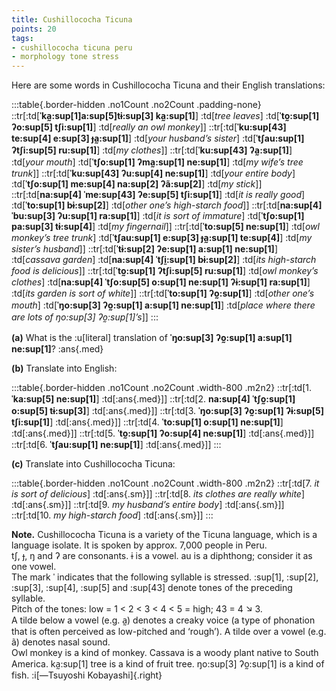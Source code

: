 ```yaml
---
title: Cushillococha Ticuna
points: 20
tags:
- cushillococha ticuna peru
- morphology tone stress
---
```


Here are some words in Cushillococha Ticuna and their English
translations:

:::table{.border-hidden .no1Count .no2Count .padding-none}
::tr[:td[**ˈka̰:sup[1]a:sup[5]tɨ:sup[3] ka̰:sup[1]**] :td[*tree leaves*] :td[**ˈto̰:sup[1] ʔo:sup[5] tʃi:sup[1]**] :td[*really an owl monkey*]]
::tr[:td[**ˈku:sup[43] te:sup[4] e:sup[3] ɟa̰:sup[1]**] :td[*your husband’s sister*] :td[**ˈtʃau:sup[1] ʔtʃi:sup[5] ru:sup[1]**] :td[*my clothes*]]
::tr[:td[**ˈku:sup[43] ʔa̰:sup[1]**] :td[*your mouth*] :td[**ˈtʃo:sup[1] ʔma̰:sup[1] ne:sup[1]**] :td[*my wife’s tree trunk*]]
::tr[:td[**ˈku:sup[43] ʔu:sup[4] ne:sup[1]**] :td[*your entire body*] :td[**ˈtʃo:sup[1] me:sup[4] na:sup[2] ʔã:sup[2]**] :td[*my stick*]]
::tr[:td[**na:sup[4] ˈme:sup[43] ʔe:sup[5] tʃi:sup[1]**] :td[*it is really good*] :td[**ˈto:sup[1] bɨ:sup[2]**] :td[*other one’s high-starch food*]]
::tr[:td[**na:sup[4] ˈbu:sup[3] ʔu:sup[1] ra:sup[1]**] :td[*it is sort of immature*] :td[**ˈtʃo:sup[1] pa:sup[3] tɨ:sup[4]**] :td[*my fingernail*]]
::tr[:td[**ˈto:sup[5] ne:sup[1]**] :td[*owl monkey’s tree trunk*] :td[**ˈtʃau:sup[1] e:sup[3] ɟa̰:sup[1] te:sup[4]**] :td[*my sister’s husband*]]
::tr[:td[**ˈtɨ:sup[2] ʔe:sup[1] a:sup[1] ne:sup[1]**] :td[*cassava garden*] :td[**na:sup[4] ˈtʃḭ:sup[1] bɨ:sup[2]**] :td[*its high-starch food is delicious*]]
::tr[:td[**ˈto̰:sup[1] ʔtʃi:sup[5] ru:sup[1]**] :td[*owl monkey’s clothes*] :td[**na:sup[4] ˈtʃo:sup[5] o:sup[1] ne:sup[1] ʔɨ:sup[1] ra:sup[1]**] :td[*its garden is sort of white*]]
::tr[:td[**ˈto:sup[1] ʔo̰:sup[1]**] :td[*other one’s mouth*] :td[**ˈŋo:sup[3] ʔo̰:sup[1] a:sup[1] ne:sup[1]**] :td[*place where there are lots of ŋo:sup[3] ʔo̰:sup[1]’s*]]
:::

**(a)** What is the :u[literal] translation of **ˈŋo:sup[3] ʔo̰:sup[1] a:sup[1] ne:sup[1]**?
:ans{.med}

**(b)** Translate into English:

:::table{.border-hidden .no1Count .no2Count .width-800 .m2n2}
::tr[:td[1. **ˈka:sup[5] ne:sup[1]**] :td[:ans{.med}]]
::tr[:td[2. **na:sup[4] ˈtʃo̰:sup[1] o:sup[5] tɨ:sup[3]**] :td[:ans{.med}]]
::tr[:td[3. **ˈŋo:sup[3] ʔo̰:sup[1] ʔɨ:sup[5] tʃi:sup[1]**] :td[:ans{.med}]]
::tr[:td[4. **ˈto:sup[1] o:sup[1] ne:sup[1]**] :td[:ans{.med}]]
::tr[:td[5. **ˈto̰:sup[1] ʔo:sup[4] ne:sup[1]**] :td[:ans{.med}]]
::tr[:td[6. **ˈtʃau:sup[1] ne:sup[1]**] :td[:ans{.med}]]
:::

**(c)** Translate into Cushillococha Ticuna:

:::table{.border-hidden .no1Count .no2Count .width-800 .m2n2}
::tr[:td[7. *it is sort of delicious*] :td[:ans{.sm}]]
::tr[:td[8. *its clothes are really white*] :td[:ans{.sm}]]
::tr[:td[9. *my husband’s entire body*] :td[:ans{.sm}]]
::tr[:td[10. *my high-starch food*] :td[:ans{.sm}]]
:::

**Note.** Cushillococha Ticuna is a variety of the Ticuna language, which is a language isolate. It
is spoken by approx. 7,000 people in Peru.
<br>tʃ, ɟ, ŋ and ʔ are consonants. ɨ is a vowel. au is a diphthong; consider it as one vowel.
<br>The mark ˈ indicates that the following syllable is stressed. :sup[1], :sup[2], :sup[3], :sup[4], :sup[5] and :sup[43] denote
tones of the preceding syllable.
<br>Pitch of the tones: low = 1 < 2 < 3 < 4 < 5 = high; 43 = 4 ↘ 3.
<br>A tilde below a vowel (e.g. a̰) denotes a creaky voice (a type of phonation that is often perceived
as low-pitched and ‘rough’). A tilde over a vowel (e.g. ã) denotes nasal sound.
<br>Owl monkey is a kind of monkey. Cassava is a woody plant native to South America. ka̰:sup[1]
tree is a kind of fruit tree. ŋo:sup[3] ʔo̰:sup[1]
is a kind of fish. :i[—Tsuyoshi Kobayashi]{.right}